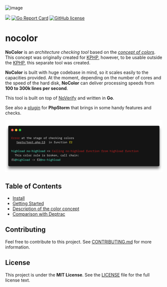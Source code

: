 <img width="350" alt="image" src="https://user-images.githubusercontent.com/51853996/122410502-a543ff00-cf8c-11eb-9b23-6b0c6e900f1e.png">

[![](https://github.com/vkcom/nocolor/workflows/Go/badge.svg)](https://github.com/vkcom/nocolor/workflows/Go/badge.svg) [![Go Report Card](https://goreportcard.com/badge/github.com/vkcom/nocolor)](https://goreportcard.com/report/github.com/vkcom/nocolor) [![GitHub license](https://img.shields.io/badge/license-MIT-blue.svg)](https://raw.githubusercontent.com/i582/phpstats/master/LICENSE)

# nocolor

**NoColor** is an *architecture checking tool* based on the [*concept of colors*](/docs/introducing_colors.md). This concept was originally created for [KPHP](https://github.com/VKCOM/kphp), however, to be usable outside the [KPHP](https://github.com/VKCOM/kphp), this separate tool was created.

**NoColor** is built with huge codebase in mind, so it scales easily to the capacities provided. At the moment, depending on the number of cores and the speed of the hard disk, **NoColor** can deliver processing speeds from **100 to 300k lines per second**.

This tool is built on top of [NoVerify](https://github.com/VKCOM/noverify) and written in **Go**.

See also a [plugin](https://github.com/vkcom/nocolor-phpstorm) for **PhpStorm** that brings in some handy features and checks.

![](./docs/image.png)

## Table of Contents

- [Install](https://github.com/vkcom/nocolor/blob/master/docs/install.md)
- [Getting Started](https://github.com/vkcom/nocolor/blob/master/docs/usage.md)
- [Description of the color concept](/docs/introducing_colors.md)
- [Comparison with Deptrac](https://github.com/vkcom/nocolor/blob/master/docs/comparison_with_deptrac.md)

## Contributing

Feel free to contribute to this project. See [CONTRIBUTING.md](https://github.com/vkcom/nocolor/blob/master/CONTRIBUTING.md) for more information.

## License

This project is under the **MIT License**. See the [LICENSE](https://github.com/vkcom/nocolor/blob/master/LICENSE) file for the full license text.
